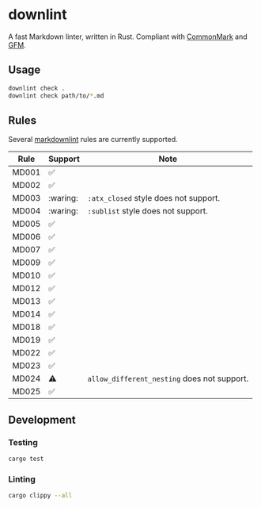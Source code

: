 # downlint

A fast Markdown linter, written in Rust.
Compliant with [CommonMark](https://commonmark.org) and [GFM](https://github.github.com/gfm/).

## Usage

```bash
downlint check .
downlint check path/to/*.md
```

## Rules

Several [markdownlint](https://github.com/markdownlint/markdownlint) rules are currently supported.

| Rule  | Support            | Note                                         |
|-------|--------------------|----------------------------------------------|
| MD001 | :white_check_mark: |                                              |
| MD002 | :white_check_mark: |                                              |
| MD003 | :waring:           | `:atx_closed` style does not support.        |
| MD004 | :waring:           | `:sublist` style does not support.           |
| MD005 | :white_check_mark: |                                              |
| MD006 | :white_check_mark: |                                              |
| MD007 | :white_check_mark: |                                              |
| MD009 | :white_check_mark: |                                              |
| MD010 | :white_check_mark: |                                              |
| MD012 | :white_check_mark: |                                              |
| MD013 | :white_check_mark: |                                              |
| MD014 | :white_check_mark: |                                              |
| MD018 | :white_check_mark: |                                              |
| MD019 | :white_check_mark: |                                              |
| MD022 | :white_check_mark: |                                              |
| MD023 | :white_check_mark: |                                              |
| MD024 | :warning:          | `allow_different_nesting` does not support.  |
| MD025 | :white_check_mark: |                                              |

## Development

### Testing

```bash
cargo test
```

### Linting

```bash
cargo clippy --all
```
